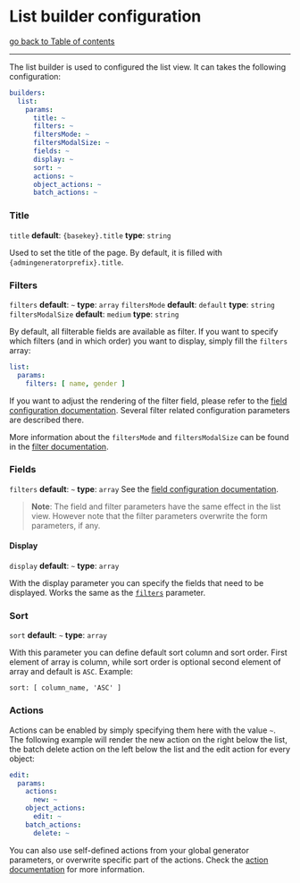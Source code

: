 # List builder configuration

[go back to Table of contents][back-to-index]

-----

The list builder is used to configured the list view. It can takes the following configuration:

```yaml
builders:
  list:
    params:
      title: ~
      filters: ~
      filtersMode: ~
      filtersModalSize: ~
      fields: ~
      display: ~
      sort: ~
      actions: ~
      object_actions: ~
      batch_actions: ~
```


### Title
`title` __default__: `{basekey}.title` __type__: `string`

Used to set the title of the page. By default, it is filled with `{admingeneratorprefix}.title`.


### Filters

`filters` __default__: `~` __type__: `array`
`filtersMode` __default__: `default` __type__: `string`
`filtersModalSize` __default__: `medium` __type__: `string`

By default, all filterable fields are available as filter. If you want to specify which filters (and in which order) 
you want to display, simply fill the `filters` array:

```yaml
list:
  params:
    filters: [ name, gender ]
```

If you want to adjust the rendering of the filter field, please refer to the 
[field configuration documentation][field-doc]. Several filter related configuration parameters are described there.

More information about the `filtersMode` and `filtersModalSize` can be found in the [filter documentation][filter-doc].


### Fields

`filters` __default__: `~` __type__: `array`
See the [field configuration documentation][field-doc].

> **Note**: The field and filter parameters have the same effect in the list view. However note that the filter 
parameters overwrite the form parameters, if any.

#### Display

`display` __default__: `~` __type__: `array`

With the display parameter you can specify the fields that need to be displayed. Works the same as the 
[`filters`](#filters) parameter.

### Sort

`sort` __default__: `~` __type__: `array`

With this parameter you can define default sort column and sort order. First element of array is column,
while sort order is optional second element of array and default is `ASC`. Example:

    sort: [ column_name, 'ASC' ]

### Actions

Actions can be enabled by simply specifying them here with the value `~`. The following example will render the new 
action on the right below the list, the batch delete action on the left below the list and the edit action for every 
object:

```yaml
edit:
  params:
    actions:
	  new: ~
	object_actions:
	  edit: ~
    batch_actions:
	  delete: ~
```

You can also use self-defined actions from your global generator parameters, or overwrite specific part of the actions. 
Check the [action documentation][action-doc] for more information.


[back-to-index]: ../documentation.md
[action-doc]: actions.md
[field-doc]: fields.md
[filter-doc]: filters.md
